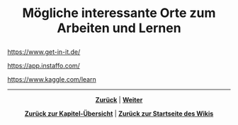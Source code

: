 # <p align="center">Mögliche interessante Orte zum Arbeiten und Lernen</p>

<https://www.get-in-it.de/>

<https://app.instaffo.com/>

<https://www.kaggle.com/learn>

---

<p align="center">
<a href="/docs/08-karriere/02-anwendungsentwickler_beruf/02-bewerbungsverfahren/03-dos_and_donts/README.md"><strong>Zurück</strong></a> | 
<a href="/docs/08-karriere/02-anwendungsentwickler_beruf/04-karriere_bei_nadoo/README.md"><strong>Weiter</strong></a>
</p>

<p align="center">
<a href="/docs/08-karriere/02-anwendungsentwickler_beruf/README.md/#dieses-thema-beinhaltet-folgende-kapitel"><strong>Zurück zur Kapitel-Übersicht</strong></a> | <a href="/docs/00-willkommen/README.md"><strong>Zurück zur Startseite des Wikis</strong></a>
</p>